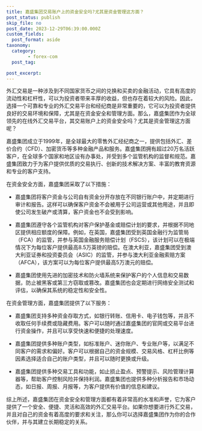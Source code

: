 ```yaml
---
title: 嘉盛集团交易账户上的资金安全吗?尤其是资金管理这方面？
post_status: publish
skip_file: no
post_date: 2023-12-29T06:39:00.000Z
custom_fields: 
  post_format: aside
taxonomy:
  category:
        - forex-com
  post_tag:

post_excerpt: 
---
```

外汇交易是一种涉及到不同国家货币之间的兑换和买卖的金融活动，它具有高度的流动性和杠杆性，可以为投资者带来丰厚的收益，但也存在着较大的风险。因此，选择一个可靠和专业的外汇交易平台和经纪商是非常重要的，它可以为投资者提供良好的交易环境和保障，尤其是在资金安全和管理方面。那么，嘉盛集团作为全球领先的在线外汇交易平台，其交易账户上的资金安全吗？尤其是资金管理这方面呢？

嘉盛集团成立于1999年，是全球最大的零售外汇经纪商之一，提供包括外汇、差价合约（CFD）、加密货币等多种金融产品和服务。嘉盛集团拥有超过20万名活跃客户，在全球多个国家和地区设有办事处，并受到多个监管机构的监督和规范。嘉盛集团致力于为客户提供优质的交易执行、创新的技术解决方案、丰富的教育资源和专业的客户支持。

在资金安全方面，嘉盛集团采取了以下措施：

* 嘉盛集团将客户资金与公司自有资金分开存放在不同银行账户中，并定期进行审计和报告。这样可以确保客户资金不会被用于公司运营或其他用途，并且即使公司发生破产或清算，客户资金也不会受到影响。

* 嘉盛集团遵守各个监管机构对客户保护基金或赔偿计划的要求，并根据不同地区提供相应额度的保障。例如，在英国，嘉盛集团受到英国金融行为监管局（FCA）的监管，并参与英国金融服务赔偿计划（FSCS），该计划可以在极端情况下为每位客户提供最高8.5万英镑的赔偿。在澳大利亚，嘉盛集团受到澳大利亚证券和投资委员会（ASIC）的监管，并参与澳大利亚金融索赔方案（AFCA），该方案可以为每位客户提供最高5万澳元的赔偿。

* 嘉盛集团使用先进的加密技术和防火墙系统来保护客户的个人信息和交易数据，防止被黑客或第三方窃取或篡改。嘉盛集团也会定期进行网络安全测试和评估，以确保其系统的稳定性和安全性。

在资金管理方面，嘉盛集团提供了以下服务：

* 嘉盛集团支持多种资金存取方式，如银行转账、信用卡、电子钱包等，并且不收取任何手续费或隐藏费用。客户可以随时通过嘉盛集团的官网或交易平台进行资金操作，并且可以享受快速和便捷的处理速度。

* 嘉盛集团提供多种账户类型，如标准账户、迷你账户、专业账户等，以满足不同客户的需求和偏好。客户可以根据自己的资金规模、交易风格、杠杆比例等因素选择适合自己的账户类型，并且可以随时更换或升级。

* 嘉盛集团提供多种交易工具和功能，如止损止盈点、预警提示、风险管理计算器等，帮助客户控制风险并保持利润。嘉盛集团也提供多种分析报告和市场动态，如日报、周报、月报等，为客户提供有价值的信息和建议。

综上所述，嘉盛集团在资金安全和管理方面都有着非常高的水准和声誉，它为客户提供了一个安全、便捷、灵活和高效的外汇交易平台。如果你想要进行外汇交易，并且对自己的资金有着高度的要求和关注，那么你可以选择嘉盛集团作为你的合作伙伴，并与其建立长期稳定的关系。